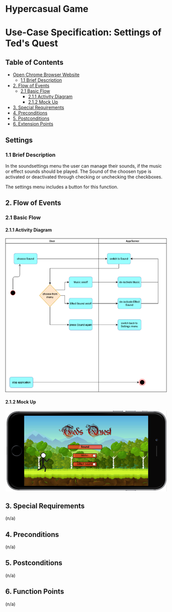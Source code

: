 # Hypercasual Game <!-- omit in toc -->

# Use-Case Specification: Settings of Ted's Quest <!-- omit in toc -->

## Table of Contents <!-- omit in toc -->
- [Open Chrome Browser Website](#Settings)
  - [1.1 Brief Description](#11-brief-description)
- [2. Flow of Events](#2-flow-of-events)
  - [2.1 Basic Flow](#21-basic-flow)
    - [2.1.1 Activity Diagram](#211-activity-diagram)
    - [2.1.2 Mock Up](#212-mock-up)
- [3. Special Requirements](#3-special-requirements)
- [4. Preconditions](#4-preconditions)
- [5. Postconditions](#5-postconditions)
- [6. Extension Points](#6-extension-points)


## Settings

### 1.1 Brief Description
In the soundsettings menu the user can manage their sounds, if the music or effect sounds should be played. 
The Sound of the choosen type is activated or deactivated through checking or unchecking the checkboxes.

The settings menu includes a button for this function.
## 2. Flow of Events

### 2.1 Basic Flow

#### 2.1.1 Activity Diagram

![AD_Settings](./Activity_dia_soundsettings.png)

#### 2.1.2 Mock Up

![SH_Settings](./Screenshot_Soundsettings.png)

## 3. Special Requirements

(n/a)

## 4. Preconditions

(n/a)

## 5. Postconditions

(n/a)

## 6. Function Points

(n/a)
